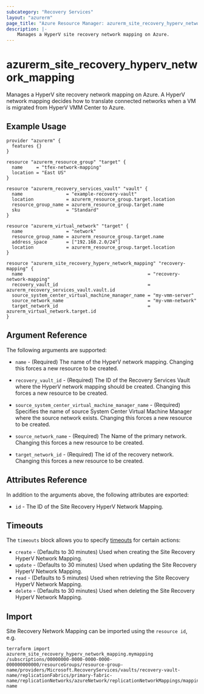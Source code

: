 ```yaml
---
subcategory: "Recovery Services"
layout: "azurerm"
page_title: "Azure Resource Manager: azurerm_site_recovery_hyperv_network_mapping"
description: |-
    Manages a HyperV site recovery network mapping on Azure.
---
```


# azurerm_site_recovery_hyperv_network_mapping

Manages a HyperV site recovery network mapping on Azure. A HyperV network mapping decides how to translate connected networks when a VM is migrated from HyperV VMM Center to Azure.

## Example Usage

```hcl
provider "azurerm" {
  features {}
}

resource "azurerm_resource_group" "target" {
  name     = "tfex-network-mapping"
  location = "East US"
}

resource "azurerm_recovery_services_vault" "vault" {
  name                = "example-recovery-vault"
  location            = azurerm_resource_group.target.location
  resource_group_name = azurerm_resource_group.target.name
  sku                 = "Standard"
}

resource "azurerm_virtual_network" "target" {
  name                = "network"
  resource_group_name = azurerm_resource_group.target.name
  address_space       = ["192.168.2.0/24"]
  location            = azurerm_resource_group.target.location
}

resource "azurerm_site_recovery_hyperv_network_mapping" "recovery-mapping" {
  name                                              = "recovery-network-mapping"
  recovery_vault_id                                 = azurerm_recovery_services_vault.vault.id
  source_system_center_virtual_machine_manager_name = "my-vmm-server"
  source_network_name                               = "my-vmm-network"
  target_network_id                                 = azurerm_virtual_network.target.id
}
```

## Argument Reference

The following arguments are supported:

* `name` - (Required) The name of the HyperV network mapping. Changing this forces a new resource to be created.

* `recovery_vault_id` - (Required) The ID of the Recovery Services Vault where the HyperV network mapping should be created. Changing this forces a new resource to be created.

* `source_system_center_virtual_machine_manager_name` - (Required) Specifies the name of source System Center Virtual Machine Manager where the source network exists. Changing this forces a new resource to be created. 

* `source_network_name` - (Required) The Name of the primary network. Changing this forces a new resource to be created.

* `target_network_id` - (Required) The id of the recovery network. Changing this forces a new resource to be created.

## Attributes Reference

In addition to the arguments above, the following attributes are exported:

* `id` - The ID of the Site Recovery HyperV Network Mapping.

## Timeouts

The `timeouts` block allows you to specify [timeouts](https://www.terraform.io/language/resources/syntax#operation-timeouts) for certain actions:

* `create` - (Defaults to 30 minutes) Used when creating the Site Recovery HyperV Network Mapping.
* `update` - (Defaults to 30 minutes) Used when updating the Site Recovery HyperV Network Mapping.
* `read` - (Defaults to 5 minutes) Used when retrieving the Site Recovery HyperV Network Mapping.
* `delete` - (Defaults to 30 minutes) Used when deleting the Site Recovery HyperV Network Mapping.

## Import

Site Recovery Network Mapping can be imported using the `resource id`, e.g.

```shell
terraform import  azurerm_site_recovery_hyperv_network_mapping.mymapping /subscriptions/00000000-0000-0000-0000-000000000000/resourceGroups/resource-group-name/providers/Microsoft.RecoveryServices/vaults/recovery-vault-name/replicationFabrics/primary-fabric-name/replicationNetworks/azureNetwork/replicationNetworkMappings/mapping-name
```
